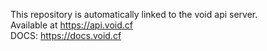 This repository is automatically linked to the void api server. <br>
Available at https://api.void.cf <br>
DOCS: https://docs.void.cf
